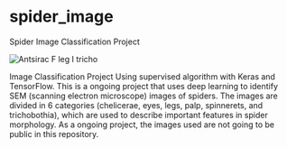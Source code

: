 # spider_image
Spider Image Classification Project

![Antsirac F leg I tricho](https://user-images.githubusercontent.com/60848308/153762006-1b6fad59-8fd7-4561-9096-87c330b43132.jpg)

Image Classification Project
Using supervised algorithm with Keras and TensorFlow. This is a ongoing project that uses deep learning to identify SEM (scanning electron microscope) images of spiders. The images are divided in 6 categories (chelicerae, eyes, legs, palp, spinnerets, and trichobothia), which are used to describe important features in spider morphology. As a ongoing project, the images used are not going to be public in this repository.
